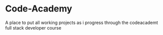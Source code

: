 # Code-Academy

A place to put all working projects as i progress through the codeacademt full stack developer course
